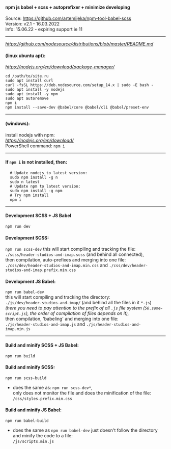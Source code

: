 #### npm js babel + scss + autoprefixer + minimize developing   
Source: https://github.com/artemijeka/npm-tool-babel-scss   
Version: v2.1 - 16.03.2022   
Info: 15.06.22 - expiring support ie 11

---

*https://github.com/nodesource/distributions/blob/master/README.md*
#### (linux ubuntu apt):  
*https://nodejs.org/en/download/package-manager/*
```
cd /path/to/site.ru  
sudo apt install curl
curl -fsSL https://deb.nodesource.com/setup_14.x | sudo -E bash -
sudo apt install -y nodejs 
sudo apt install -y npm 
sudo apt autoremove
npm i
npm install --save-dev @babel/core @babel/cli @babel/preset-env
```
---

#### (windows):   
install nodejs with npm:  
*https://nodejs.org/en/download/*  
PowerShell command:
`npm i`  

---

#### If `npm i` is not installed, then:
```
  # Update nodejs to latest version:
  sudo npm install -g n
  sudo n latest
  # Update npm to latest version:
  sudo npm install -g npm
  # Try npm install
  npm i
```
---

#### Development SCSS + JS Babel
`npm run dev`

#### Development SCSS:  
`npm run scss-dev` 
this will start compiling and tracking the file:   
`./scss/header-studios-and-imap.scss` (and behind all connected),  
then compilation, auto-prefixes and merging into one file:  
`./css/dev/header-studios-and-imap.min.css`  and
`./css/dev/header-studios-and-imap.prefix.min.css`

#### Development JS Babel:  
`npm run babel-dev`  
this will start compiling and tracking the directory:  
`./js/dev/header-studios-and-imap/` (and behind all the files in it `*.js`)  
*(here you need to pay attention to the prefix of all `.js` file system (`50.some-script.js`), the order of compilation of files depends on it),*   
then compilation, 'babeling' and merging into one file:  
`./js/header-studios-and-imap.js` and
`./js/header-studios-and-imap.min.js`

---

#### Build and minify SCSS + JS Babel:  
`npm run build`   

#### Build and minify SCSS:  
`npm run scss-build`  
- does the same as: `npm run scss-dev*`,  
only does not monitor the file and does the minification of the file:  
`/css/styles.prefix.min.css`  



#### Build and minify JS Babel:           
  `npm run babel-build`        
  - does the same as `npm run babel-dev`
  just doesn't follow the directory and minify the code to a file:  
    `/js/scripts.min.js`  

